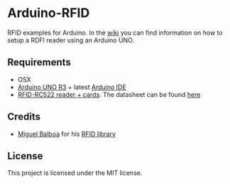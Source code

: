 # Arduino-RFID
RFID examples for Arduino. In the [wiki](https://github.com/alex5imon/Arduino-RFID/wiki) you can find information on how to setup a RDFI reader using an Arduino UNO.

## Requirements
- OSX
- [Arduino UNO R3](http://arduino.cc/en/Main/arduinoBoardUno) + latest [Arduino IDE](http://arduino.cc/download_handler.php?f=/arduino-1.6.0-macosx.zip)
- [RFID-RC522 reader + cards](http://www.amazon.co.uk/Dpower-RC522-Reader-Module-Interface/dp/B00M0GA9O4). The datasheet can be found [here](http://www.nxp.com/documents/data_sheet/MFRC522.pdf)

## Credits
- [Miguel Balboa](https://github.com/miguelbalboa) for his [RFID library](https://github.com/miguelbalboa/rfid)

## License
This project is licensed under the MIT license.
